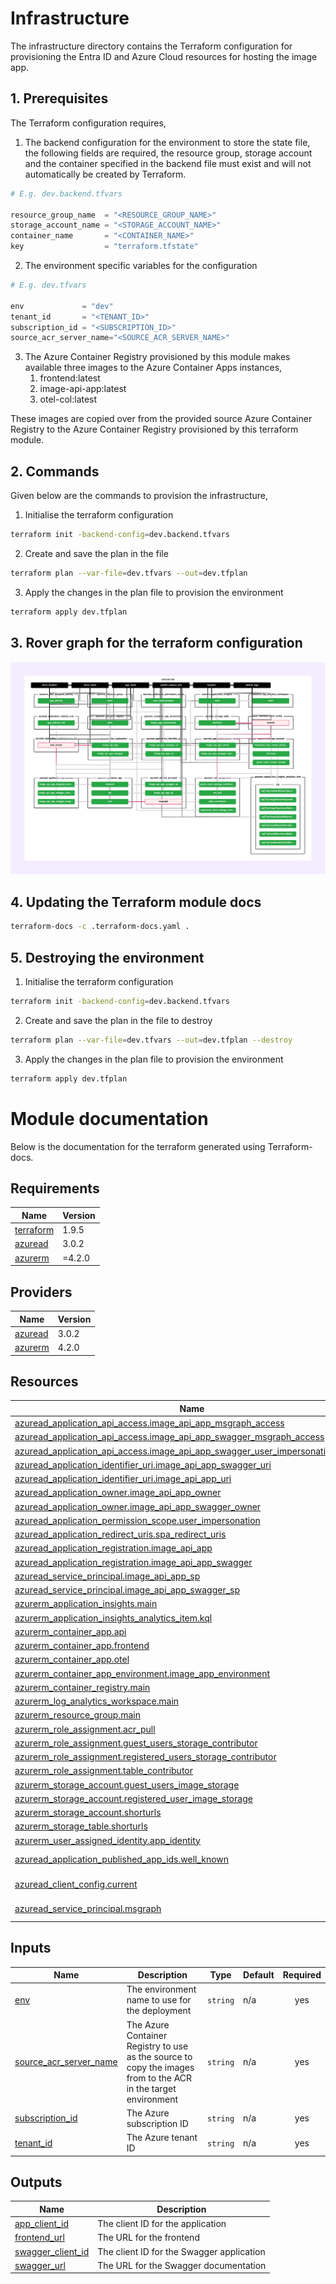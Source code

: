 # Infrastructure

The infrastructure directory contains the Terraform configuration for provisioning the Entra ID and Azure Cloud resources for hosting the image app.

## 1. Prerequisites

The Terraform configuration requires,

1. The backend configuration for the environment to store the state file, the following fields are required, the resource group, storage account and the container specified in the backend file must exist and will not automatically be created by Terraform.

```tfvars
# E.g. dev.backend.tfvars

resource_group_name  = "<RESOURCE_GROUP_NAME>"
storage_account_name = "<STORAGE_ACCOUNT_NAME>"
container_name       = "<CONTAINER_NAME>"
key                  = "terraform.tfstate"
```

2. The environment specific variables for the configuration

```tfvars
# E.g. dev.tfvars

env             = "dev"
tenant_id       = "<TENANT_ID>"
subscription_id = "<SUBSCRIPTION_ID>"
source_acr_server_name="<SOURCE_ACR_SERVER_NAME>"
```

3. The Azure Container Registry provisioned by this module makes available three images to the Azure Container Apps instances,
   1. frontend:latest
   2. image-api-app:latest
   3. otel-col:latest

These images are copied over from the provided source Azure Container Registry to the Azure Container Registry provisioned by this terraform module.

## 2. Commands

Given below are the commands to provision the infrastructure,

1. Initialise the terraform configuration

```bash
terraform init -backend-config=dev.backend.tfvars
```

2. Create and save the plan in the file

```bash
terraform plan --var-file=dev.tfvars --out=dev.tfplan
```

3. Apply the changes in the plan file to provision the environment

```bash
terraform apply dev.tfplan
```

## 3. Rover graph for the terraform configuration

![Rover Graph](./docs/rover.svg)

## 4. Updating the Terraform module docs

```bash
terraform-docs -c .terraform-docs.yaml .
```

## 5. Destroying the environment

1. Initialise the terraform configuration

```bash
terraform init -backend-config=dev.backend.tfvars
```

2. Create and save the plan in the file to destroy

```bash
terraform plan --var-file=dev.tfvars --out=dev.tfplan --destroy
```

3. Apply the changes in the plan file to provision the environment

```bash
terraform apply dev.tfplan
```

<!-- BEGIN_TF_DOCS -->

# Module documentation
Below is the documentation for the terraform generated using Terraform-docs.

## Requirements

| Name | Version |
|------|---------|
| <a name="requirement_terraform"></a> [terraform](#requirement\_terraform) | 1.9.5 |
| <a name="requirement_azuread"></a> [azuread](#requirement\_azuread) | 3.0.2 |
| <a name="requirement_azurerm"></a> [azurerm](#requirement\_azurerm) | =4.2.0 |
## Providers

| Name | Version |
|------|---------|
| <a name="provider_azuread"></a> [azuread](#provider\_azuread) | 3.0.2 |
| <a name="provider_azurerm"></a> [azurerm](#provider\_azurerm) | 4.2.0 |
## Resources

| Name | Type |
|------|------|
| [azuread_application_api_access.image_api_app_msgraph_access](https://registry.terraform.io/providers/hashicorp/azuread/3.0.2/docs/resources/application_api_access) | resource |
| [azuread_application_api_access.image_api_app_swagger_msgraph_access](https://registry.terraform.io/providers/hashicorp/azuread/3.0.2/docs/resources/application_api_access) | resource |
| [azuread_application_api_access.image_api_app_swagger_user_impersonation_access](https://registry.terraform.io/providers/hashicorp/azuread/3.0.2/docs/resources/application_api_access) | resource |
| [azuread_application_identifier_uri.image_api_app_swagger_uri](https://registry.terraform.io/providers/hashicorp/azuread/3.0.2/docs/resources/application_identifier_uri) | resource |
| [azuread_application_identifier_uri.image_api_app_uri](https://registry.terraform.io/providers/hashicorp/azuread/3.0.2/docs/resources/application_identifier_uri) | resource |
| [azuread_application_owner.image_api_app_owner](https://registry.terraform.io/providers/hashicorp/azuread/3.0.2/docs/resources/application_owner) | resource |
| [azuread_application_owner.image_api_app_swagger_owner](https://registry.terraform.io/providers/hashicorp/azuread/3.0.2/docs/resources/application_owner) | resource |
| [azuread_application_permission_scope.user_impersonation](https://registry.terraform.io/providers/hashicorp/azuread/3.0.2/docs/resources/application_permission_scope) | resource |
| [azuread_application_redirect_uris.spa_redirect_uris](https://registry.terraform.io/providers/hashicorp/azuread/3.0.2/docs/resources/application_redirect_uris) | resource |
| [azuread_application_registration.image_api_app](https://registry.terraform.io/providers/hashicorp/azuread/3.0.2/docs/resources/application_registration) | resource |
| [azuread_application_registration.image_api_app_swagger](https://registry.terraform.io/providers/hashicorp/azuread/3.0.2/docs/resources/application_registration) | resource |
| [azuread_service_principal.image_api_app_sp](https://registry.terraform.io/providers/hashicorp/azuread/3.0.2/docs/resources/service_principal) | resource |
| [azuread_service_principal.image_api_app_swagger_sp](https://registry.terraform.io/providers/hashicorp/azuread/3.0.2/docs/resources/service_principal) | resource |
| [azurerm_application_insights.main](https://registry.terraform.io/providers/hashicorp/azurerm/4.2.0/docs/resources/application_insights) | resource |
| [azurerm_application_insights_analytics_item.kql](https://registry.terraform.io/providers/hashicorp/azurerm/4.2.0/docs/resources/application_insights_analytics_item) | resource |
| [azurerm_container_app.api](https://registry.terraform.io/providers/hashicorp/azurerm/4.2.0/docs/resources/container_app) | resource |
| [azurerm_container_app.frontend](https://registry.terraform.io/providers/hashicorp/azurerm/4.2.0/docs/resources/container_app) | resource |
| [azurerm_container_app.otel](https://registry.terraform.io/providers/hashicorp/azurerm/4.2.0/docs/resources/container_app) | resource |
| [azurerm_container_app_environment.image_app_environment](https://registry.terraform.io/providers/hashicorp/azurerm/4.2.0/docs/resources/container_app_environment) | resource |
| [azurerm_container_registry.main](https://registry.terraform.io/providers/hashicorp/azurerm/4.2.0/docs/resources/container_registry) | resource |
| [azurerm_log_analytics_workspace.main](https://registry.terraform.io/providers/hashicorp/azurerm/4.2.0/docs/resources/log_analytics_workspace) | resource |
| [azurerm_resource_group.main](https://registry.terraform.io/providers/hashicorp/azurerm/4.2.0/docs/resources/resource_group) | resource |
| [azurerm_role_assignment.acr_pull](https://registry.terraform.io/providers/hashicorp/azurerm/4.2.0/docs/resources/role_assignment) | resource |
| [azurerm_role_assignment.guest_users_storage_contributor](https://registry.terraform.io/providers/hashicorp/azurerm/4.2.0/docs/resources/role_assignment) | resource |
| [azurerm_role_assignment.registered_users_storage_contributor](https://registry.terraform.io/providers/hashicorp/azurerm/4.2.0/docs/resources/role_assignment) | resource |
| [azurerm_role_assignment.table_contributor](https://registry.terraform.io/providers/hashicorp/azurerm/4.2.0/docs/resources/role_assignment) | resource |
| [azurerm_storage_account.guest_users_image_storage](https://registry.terraform.io/providers/hashicorp/azurerm/4.2.0/docs/resources/storage_account) | resource |
| [azurerm_storage_account.registered_user_image_storage](https://registry.terraform.io/providers/hashicorp/azurerm/4.2.0/docs/resources/storage_account) | resource |
| [azurerm_storage_account.shorturls](https://registry.terraform.io/providers/hashicorp/azurerm/4.2.0/docs/resources/storage_account) | resource |
| [azurerm_storage_table.shorturls](https://registry.terraform.io/providers/hashicorp/azurerm/4.2.0/docs/resources/storage_table) | resource |
| [azurerm_user_assigned_identity.app_identity](https://registry.terraform.io/providers/hashicorp/azurerm/4.2.0/docs/resources/user_assigned_identity) | resource |
| [azuread_application_published_app_ids.well_known](https://registry.terraform.io/providers/hashicorp/azuread/3.0.2/docs/data-sources/application_published_app_ids) | data source |
| [azuread_client_config.current](https://registry.terraform.io/providers/hashicorp/azuread/3.0.2/docs/data-sources/client_config) | data source |
| [azuread_service_principal.msgraph](https://registry.terraform.io/providers/hashicorp/azuread/3.0.2/docs/data-sources/service_principal) | data source |
## Inputs

| Name | Description | Type | Default | Required |
|------|-------------|------|---------|:--------:|
| <a name="input_env"></a> [env](#input\_env) | The environment name to use for the deployment | `string` | n/a | yes |
| <a name="input_source_acr_server_name"></a> [source\_acr\_server\_name](#input\_source\_acr\_server\_name) | The Azure Container Registry to use as the source to copy the images from to the ACR in the target environment | `string` | n/a | yes |
| <a name="input_subscription_id"></a> [subscription\_id](#input\_subscription\_id) | The Azure subscription ID | `string` | n/a | yes |
| <a name="input_tenant_id"></a> [tenant\_id](#input\_tenant\_id) | The Azure tenant ID | `string` | n/a | yes |
## Outputs

| Name | Description |
|------|-------------|
| <a name="output_app_client_id"></a> [app\_client\_id](#output\_app\_client\_id) | The client ID for the application |
| <a name="output_frontend_url"></a> [frontend\_url](#output\_frontend\_url) | The URL for the frontend |
| <a name="output_swagger_client_id"></a> [swagger\_client\_id](#output\_swagger\_client\_id) | The client ID for the Swagger application |
| <a name="output_swagger_url"></a> [swagger\_url](#output\_swagger\_url) | The URL for the Swagger documentation |
<!-- END_TF_DOCS -->
